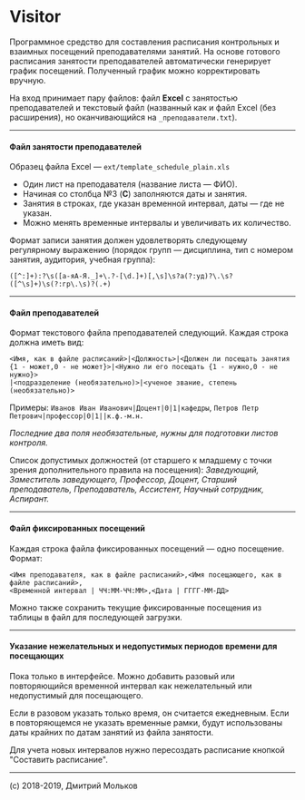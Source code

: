 # Visitor
Программное средство для составления расписания контрольных и взаимных посещений преподавателями занятий. На основе готового расписания занятости преподавателей автоматически генерирует график посещений. Полученный график можно корректировать вручную.

На вход принимает пару файлов: файл **Excel** с занятостью преподавателей и текстовый файл (названный как и файл Excel (без расширения), но оканчивающийся на `_преподаватели.txt`).

------------

#### Файл занятости преподавателей
Образец файла Excel — `ext/template_schedule_plain.xls`
- Один лист на преподавателя (название листа — ФИО).
- Начиная со столбца №3 (**C**) заполняются даты и занятия.
- Занятия в строках, где указан временной интервал, даты — где не указан.
- Можно менять временные интервалы и увеличивать их количество.

Формат записи занятия должен удовлетворять следующему регулярному выражению (порядок групп — дисциплина, тип с номером занятия, аудитория, учебная группа):

```
([^:]+):?\s([а-яА-Я._]+\.?-[\d.]+)[,\s]\s?а(?:уд)?\.\s?([^\s]+)\s(?:гр\.\s)?(.+)
```

------------

#### Файл преподавателей
Формат текстового файла преподавателей следующий. Каждая строка должна иметь вид:
```
<Имя, как в файле расписаний>|<Должность>|<Должен ли посещать занятия
{1 - может,0 - не может}>|<Нужно ли его посещать {1 - нужно,0 - не нужно}>
|<подразделение (необязательно)>|<ученое звание, степень (необязательно)>
```

Примеры: `Иванов Иван Иванович|Доцент|0|1|кафедры`, `Петров Петр Петрович|профессор|0|1||к.ф.-м.н.`

_Последние два поля необязательные, нужны для подготовки листов контроля._

Список допустимых должностей (от старшего к младшему с точки зрения дополнительного правила на посещения): _Заведующий, Заместитель заведующего, Профессор, Доцент, Старший преподаватель, Преподаватель, Ассистент, Научный сотрудник, Аспирант._

------------

#### Файл фиксированных посещений
Каждая строка файла фиксированных посещений — одно посещение. Формат:
```
<Имя преподавателя, как в файле расписаний>,<Имя посещающего, как в файле расписаний>,
<Временной интервал | ЧЧ:ММ-ЧЧ:ММ>,<Дата | ГГГГ-ММ-ДД>
```
Можно также сохранить текущие фиксированные посещения из таблицы в файл для последующей загрузки.

------------

#### Указание нежелательных и недопустимых периодов времени для посещающих
Пока только в интерфейсе. Можно добавить разовый или повторяющийся временной интервал как нежелательный или недопустимый для посещающего.

Если в разовом указать только время, он считается ежедневным. Если в повторяющемся не указать временные рамки, будут использованы даты крайних по датам занятий из файла занятости.

Для учета новых интервалов нужно пересоздать расписание кнопкой "Составить расписание".

------------

(c) 2018-2019, Дмитрий Мольков